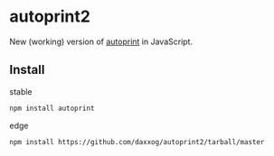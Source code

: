 autoprint2
====================

New (working) version of [autoprint](https://github.com/daxxog/autoprint) in JavaScript.

Install
-------
stable
```bash
npm install autoprint
```
edge
```bash
npm install https://github.com/daxxog/autoprint2/tarball/master
```
